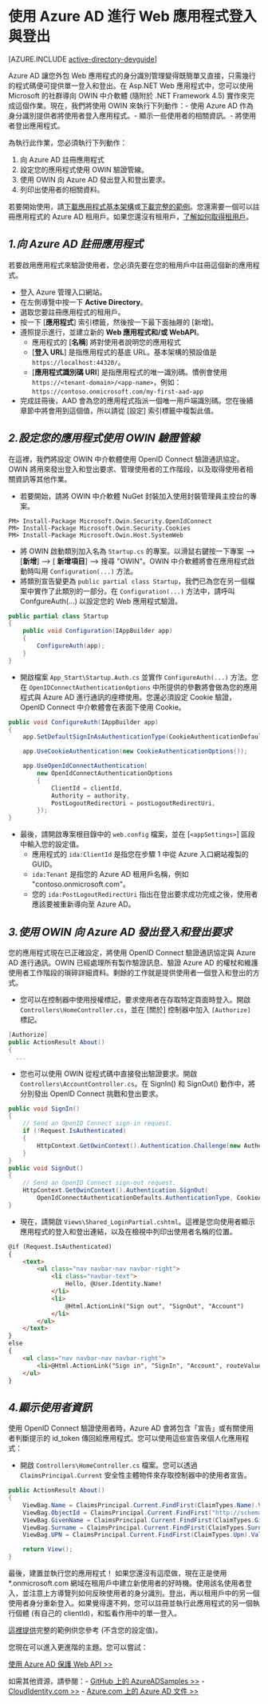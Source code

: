 <properties
	pageTitle="開始使用 Azure AD .NET | Microsoft Azure"
	description="如何建立可整合 Azure AD 以進行登入的 .NET MVC Web App。"
	services="active-directory"
	documentationCenter=".net"
	authors="dstrockis"
	manager="mbaldwin"
	editor=""/>

<tags
	ms.service="active-directory"
	ms.workload="identity"
	ms.tgt_pltfrm="na"
	ms.devlang="dotnet"
	ms.topic="article"
	ms.date="04/28/2015"
	ms.author="dastrock"/>

# 使用 Azure AD 進行 Web 應用程式登入與登出

[AZURE.INCLUDE [active-directory-devguide](../../includes/active-directory-devguide.md)]

Azure AD 讓您外包 Web 應用程式的身分識別管理變得既簡單又直接，只需幾行的程式碼便可提供單一登入和登出。在 Asp.NET Web 應用程式中，您可以使用 Microsoft 的社群導向 OWIN 中介軟體 (隨附於 .NET Framework 4.5) 實作來完成這個作業。現在，我們將使用 OWIN 來執行下列動作：- 使用 Azure AD 作為身分識別提供者將使用者登入應用程式。- 顯示一些使用者的相關資訊。- 將使用者登出應用程式。

為執行此作業，您必須執行下列動作：

1. 向 Azure AD 註冊應用程式
2. 設定您的應用程式使用 OWIN 驗證管線。
3. 使用 OWIN 向 Azure AD 發出登入和登出要求。
4. 列印出使用者的相關資料。

若要開始使用，請[下載應用程式基本架構](https://github.com/AzureADQuickStarts/WebApp-OpenIdConnect-DotNet/archive/skeleton.zip)或[下載完整的範例](https://github.com/AzureADQuickStarts/WebApp-OpenIdConnect-DotNet/archive/complete.zip)。您還需要一個可以註冊應用程式的 Azure AD 租用戶。如果您還沒有租用戶，[了解如何取得租用戶](active-directory-howto-tenant.md)。

## *1.向 Azure AD 註冊應用程式*
若要啟用應用程式來驗證使用者，您必須先要在您的租用戶中註冊這個新的應用程式。

- 登入 Azure 管理入口網站。
- 在左側導覽中按一下 **Active Directory**。
- 選取您要註冊應用程式的租用戶。
- 按一下 [**應用程式**] 索引標籤，然後按一下最下面抽屜的 [新增]。
- 遵照提示進行，並建立新的 **Web 應用程式和/或 WebAPI**。
    - 應用程式的 [**名稱**] 將對使用者說明您的應用程式
    -	[**登入 URL**] 是指應用程式的基底 URL。基本架構的預設值是 `https://localhost:44320/`。
    - [**應用程式識別碼 URI**] 是指應用程式的唯一識別碼。慣例會使用 `https://<tenant-domain>/<app-name>`，例如：`https://contoso.onmicrosoft.com/my-first-aad-app`
- 完成註冊後，AAD 會為您的應用程式指派一個唯一用戶端識別碼。您在後續章節中將會用到這個值，所以請從 [設定] 索引標籤中複製此值。

## *2.設定您的應用程式使用 OWIN 驗證管線*
在這裡，我們將設定 OWIN 中介軟體使用 OpenID Connect 驗證通訊協定。OWIN 將用來發出登入和登出要求、管理使用者的工作階段，以及取得使用者相關資訊等其他作業。

-	若要開始，請將 OWIN 中介軟體 NuGet 封裝加入使用封裝管理員主控台的專案。

```
PM> Install-Package Microsoft.Owin.Security.OpenIdConnect
PM> Install-Package Microsoft.Owin.Security.Cookies
PM> Install-Package Microsoft.Owin.Host.SystemWeb
```

-	將 OWIN 啟動類別加入名為 `Startup.cs` 的專案。以滑鼠右鍵按一下專案 --> [**新增**] --> [ **新增項目**] --> 搜尋 "OWIN"。OWIN 中介軟體將會在應用程式啟動時叫用 `Configuration(...)` 方法。
-	將類別宣告變更為 `public partial class Startup`，我們已為您在另一個檔案中實作了此類別的一部分。在 `Configuration(...)` 方法中，請呼叫 ConfgureAuth(...) 以設定您的 Web 應用程式驗證。  

```C#
public partial class Startup
{
    public void Configuration(IAppBuilder app)
    {
        ConfigureAuth(app);
    }
}
```

-	開啟檔案 `App_Start\Startup.Auth.cs` 並實作 `ConfigureAuth(...)` 方法。您在 `OpenIDConnectAuthenticationOptions` 中所提供的參數將會做為您的應用程式與 Azure AD 進行通訊的座標使用。您還必須設定 Cookie 驗證，OpenID Connect 中介軟體會在表面下使用 Cookie。

```C#
public void ConfigureAuth(IAppBuilder app)
{
    app.SetDefaultSignInAsAuthenticationType(CookieAuthenticationDefaults.AuthenticationType);

    app.UseCookieAuthentication(new CookieAuthenticationOptions());

    app.UseOpenIdConnectAuthentication(
        new OpenIdConnectAuthenticationOptions
        {
            ClientId = clientId,
            Authority = authority,
            PostLogoutRedirectUri = postLogoutRedirectUri,
        });
}
```

-	最後，請開啟專案根目錄中的 `web.config` 檔案，並在 [`<appSettings>`] 區段中輸入您的設定值。
    -	應用程式的 `ida:ClientId` 是指您在步驟 1 中從 Azure 入口網站複製的 GUID。
    -	`ida:Tenant` 是指您的 Azure AD 租用戶名稱，例如 "contoso.onmicrosoft.com"。
    -	您的 `ida:PostLogoutRedirectUri` 指出在登出要求成功完成之後，使用者應該要被重新導向至 Azure AD。

## *3.使用 OWIN 向 Azure AD 發出登入和登出要求*
您的應用程式現在已正確設定，將使用 OpenID Connect 驗證通訊協定與 Azure AD 進行通訊。OWIN 已經處理所有製作驗證訊息、驗證 Azure AD 的權杖和維護使用者工作階段的瑣碎詳細資料。剩餘的工作就是提供使用者一個登入和登出的方式。

- 您可以在控制器中使用授權標記，要求使用者在存取特定頁面時登入。開啟 `Controllers\HomeController.cs`，並在 [關於] 控制器中加入 `[Authorize]` 標記。

```C#
[Authorize]
public ActionResult About()
{
  ...
```

-	您也可以使用 OWIN 從程式碼中直接發出驗證要求。開啟 `Controllers\AccountController.cs`。在 SignIn() 和 SignOut() 動作中，將分別發出 OpenID Connect 挑戰和登出要求。

```C#
public void SignIn()
{
    // Send an OpenID Connect sign-in request.
    if (!Request.IsAuthenticated)
    {
        HttpContext.GetOwinContext().Authentication.Challenge(new AuthenticationProperties { RedirectUri = "/" }, OpenIdConnectAuthenticationDefaults.AuthenticationType);
    }
}
public void SignOut()
{
    // Send an OpenID Connect sign-out request.
    HttpContext.GetOwinContext().Authentication.SignOut(
        OpenIdConnectAuthenticationDefaults.AuthenticationType, CookieAuthenticationDefaults.AuthenticationType);
}
```

-	現在，請開啟 `Views\Shared_LoginPartial.cshtml`。這裡是您向使用者顯示應用程式的登入和登出連結，以及在檢視中列印出使用者名稱的位置。

```HTML
@if (Request.IsAuthenticated)
{
    <text>
        <ul class="nav navbar-nav navbar-right">
            <li class="navbar-text">
                Hello, @User.Identity.Name!
            </li>
            <li>
                @Html.ActionLink("Sign out", "SignOut", "Account")
            </li>
        </ul>
    </text>
}
else
{
    <ul class="nav navbar-nav navbar-right">
        <li>@Html.ActionLink("Sign in", "SignIn", "Account", routeValues: null, htmlAttributes: new { id = "loginLink" })</li>
    </ul>
}
```

## *4.顯示使用者資訊*
使用 OpenID Connect 驗證使用者時，Azure AD 會將包含「宣告」或有關使用者判斷提示的 id_token 傳回給應用程式。您可以使用這些宣告來個人化應用程式：

- 開啟 `Controllers\HomeController.cs` 檔案。您可以透過 `ClaimsPrincipal.Current` 安全性主體物件來存取控制器中的使用者宣告。

```C#
public ActionResult About()
{
    ViewBag.Name = ClaimsPrincipal.Current.FindFirst(ClaimTypes.Name).Value;
    ViewBag.ObjectId = ClaimsPrincipal.Current.FindFirst("http://schemas.microsoft.com/identity/claims/objectidentifier").Value;
    ViewBag.GivenName = ClaimsPrincipal.Current.FindFirst(ClaimTypes.GivenName).Value;
    ViewBag.Surname = ClaimsPrincipal.Current.FindFirst(ClaimTypes.Surname).Value;
    ViewBag.UPN = ClaimsPrincipal.Current.FindFirst(ClaimTypes.Upn).Value;

    return View();
}
```

最後，建置並執行您的應用程式！ 如果您還沒有這麼做，現在正是使用 *.onmicrosoft.com 網域在租用戶中建立新使用者的好時機。使用該名使用者登入，並注意上方導覽列如何反映使用者的身分識別。登出，再以租用戶中的另一個使用者身分重新登入。如果覺得還不夠，您可以註冊並執行此應用程式的另一個執行個體 (有自己的 clientId)，和監看作用中的單一登入。

[這裡提供](https://github.com/AzureADQuickStarts/WebApp-OpenIdConnect-DotNet/archive/complete.zip)完整的範例供您參考 (不含您的設定值)。

您現在可以進入更進階的主題。您可以嘗試：

[使用 Azure AD 保護 Web API >>](active-directory-devquickstarts-webapi-dotnet.md)

如需其他資源，請參閱：- [GitHub 上的 AzureADSamples >>](https://github.com/AzureAdSamples) - [CloudIdentity.com >>](https://cloudidentity.com) - [Azure.com 上的 Azure AD 文件 >>](http://azure.microsoft.com/documentation/services/active-directory/)
 

<!---HONumber=62-->